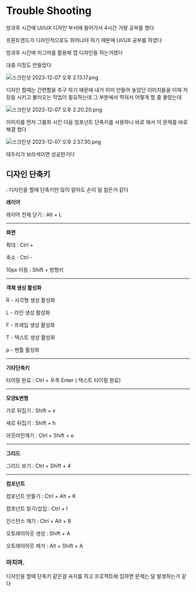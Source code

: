 # Trouble Shooting

방과후 시간에 UI/UX 디자인 부서에 들어가서 4시간 가량 공부를 했다

프론트엔드가 디자인적으로도 뛰어냐야 하기 때문에 UI/UX 공부를 하였다

방과후 시간에 피그마를 활용해 앱 디자인을 하는거였다

대충 이정도 만들었다

![스크린샷 2023-12-07 오후 2.13.17.png](https://prod-files-secure.s3.us-west-2.amazonaws.com/697b658c-e5eb-4d9c-9536-97d4f05003d4/bdc6daca-7a14-4b50-a716-48d31e89b5e7/%E1%84%89%E1%85%B3%E1%84%8F%E1%85%B3%E1%84%85%E1%85%B5%E1%86%AB%E1%84%89%E1%85%A3%E1%86%BA_2023-12-07_%E1%84%8B%E1%85%A9%E1%84%92%E1%85%AE_2.13.17.png)

디자인 할때는 간편함을 추구 하기 때문에 내가 이미 만들어 놓았던 이미지들을 이제 저장을 시키고 불러오는 작업이 필요하는데 그 부분에서 막혀서 어떻게 할 줄 몰랐는데 

![스크린샷 2023-12-07 오후 2.20.20.png](https://prod-files-secure.s3.us-west-2.amazonaws.com/697b658c-e5eb-4d9c-9536-97d4f05003d4/9fb88cd2-8284-45d9-8872-e34757208536/%E1%84%89%E1%85%B3%E1%84%8F%E1%85%B3%E1%84%85%E1%85%B5%E1%86%AB%E1%84%89%E1%85%A3%E1%86%BA_2023-12-07_%E1%84%8B%E1%85%A9%E1%84%92%E1%85%AE_2.20.20.png)

이미지를 먼저 그룹화 시킨 다음 컴포넌트 단축키를 사용하니 바로 돼서 이 문제를 바로 해결 했다

![스크린샷 2023-12-07 오후 2.57.30.png](https://prod-files-secure.s3.us-west-2.amazonaws.com/697b658c-e5eb-4d9c-9536-97d4f05003d4/0f1a5b2f-1bf3-4829-9075-bb3b616b01a0/%E1%84%89%E1%85%B3%E1%84%8F%E1%85%B3%E1%84%85%E1%85%B5%E1%86%AB%E1%84%89%E1%85%A3%E1%86%BA_2023-12-07_%E1%84%8B%E1%85%A9%E1%84%92%E1%85%AE_2.57.30.png)

태두리가 보라색이면 성공한거다

## 디자인 단축키

: 디자인을 할때 단축키만 많이 알아도 손이 덜 힘든거 같다

**레이어**

레이어 전체 닫기 : Alt + L

---

**화면**

확대 : Ctrl +

축소 : Ctrl -

10px 이동 : Shift + 방향키

---

**객체 생성 활성화**

R - 사각형 생성 활성화

L - 라인 생성 활성화

F - 프레임 생성 활성화

T - 텍스트 생성 활성화

p - 펜툴 활성화

---

**기타단축키**

타이핑 완료 : Ctrl + 우측 Enter ( 텍스트 타이핑 완료)

---

**모양&변형**

가로 뒤집기 : Shift + v

세로 뒤집기 : Shift + h

아웃라인깨기 : Ctrl + Shift + o

---

**그리드**

그리드 보기 : Ctrl + Shift + 4

---

**컴포넌트**

컴포넌트 만들기 : Ctrl + Alt + K

컴포넌트 찾기/삽입 : Ctrl + I

인스턴스 깨기 : Ctrl + Alt + B

오토레이아웃 생성 : Shift + A

오토레이아웃 제거 : Alt + Shift + A

### 마치며.

디자인을 할때 단축키 같은걸 숙지를 하고 프로젝트에 임하면 문제는 덜 발생하는거 같다